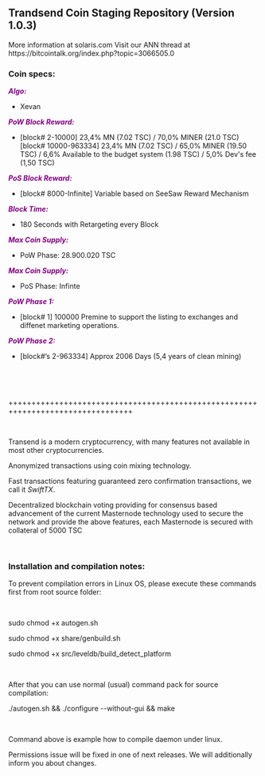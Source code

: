 <h2><strong>Trandsend Coin Staging Repository (Version 1.0.3)</strong></h2>
<p>More information at solaris.com Visit our ANN thread at https://bitcointalk.org/index.php?topic=3066505.0</p>
<h3><strong>Coin specs:</strong></h3>
<p><strong><span style="color: #800080;"><em>Algo:</em></span></strong></p>
<ul>
<li>Xevan</li>
</ul>
<p><strong><span style="color: #800080;"><em>PoW Block Reward:</em></span></strong></p>
<ul>
<li>[block# 2-10000] 23,4% MN (7.02 TSC) / 70,0% MINER (21.0 TSC) [block# 10000-963334] 23,4% MN (7.02 TSC) / 65,0% MINER (19.50 TSC) / 6,6% Available to the budget system (1.98 TSC) / 5,0% Dev's fee (1,50 TSC)</li>
</ul>
<p><strong><span style="color: #800080;"><em>PoS Block Reward:</em></span></strong></p>
<ul>
<li>[block# 8000-Infinite] Variable based on SeeSaw Reward Mechanism</li>
</ul>
<p><strong><span style="color: #800080;"><em>Block Time:</em></span></strong></p>
<ul>
<li>180 Seconds with Retargeting every Block</li>
</ul>
<p><strong><span style="color: #800080;"><em>Max Coin Supply:</em></span></strong></p>
<ul>
<li>PoW Phase: 28.900.020 TSC</li>
</ul>
<p><strong><span style="color: #800080;"><em>Max Coin Supply:</em></span></strong></p>
<ul>
<li>PoS Phase: Infinte</li>
</ul>
<p><strong><span style="color: #800080;"><em>PoW Phase 1:</em></span></strong></p>
<ul>
<li>[block# 1] 100000 Premine to support the listing to exchanges and diffenet marketing operations.</li>
</ul>
<p><strong><span style="color: #800080;"><em>PoW Phase 2:</em></span></strong></p>
<ul>
<li>[block#&rsquo;s 2-963334] Approx 2006 Days (5,4 years of clean mining)</li>
</ul>
<br/>
<p>&nbsp;</p>
<p>+++++++++++++++++++++++++++++++++++++++++++++++++++++++++++++++++++++++++++++++++</p>
<p>&nbsp;</p>
<p>Transend is a modern cryptocurrency, with many features not available in most other cryptocurrencies.</p>
<p>Anonymized transactions using coin mixing technology.</p>
<p>Fast transactions featuring guaranteed zero confirmation transactions, we call it <em>SwiftTX</em>.</p>
<p>Decentralized blockchain voting providing for consensus based advancement of the current Masternode technology used to secure the network and provide the above features, each Masternode is secured with collateral of 5000 TSC</p>
<br/>
<h3>Installation and compilation notes:</h3>
<p>To prevent compilation errors in Linux OS, please execute these commands first from root source folder:</p>
<br/>
<p>sudo chmod +x autogen.sh</p>
<p>sudo chmod +x share/genbuild.sh</p>
<p>sudo chmod +x src/leveldb/build_detect_platform</p>
<br/>
<p>After that you can use normal (usual) command pack for source compilation:</p>
<p>./autogen.sh && ./configure --without-gui && make</p>
<br/>
<p>Command above is example how to compile daemon under linux.</p>
<p>Permissions issue will be fixed in one of next releases. We will additionally inform you about changes.</p> 
